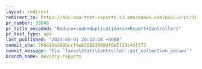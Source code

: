 ```yaml
---
layout: redirect
redirect_to: https://a8c-woo-test-reports.s3.amazonaws.com/public/pr/38048/api/index.html
pr_number: 38048
pr_title_encoded: "Reduce+code+duplication+in+Report+Controllers"
pr_test_type: api
last_published: "2023-05-01 20:13:14 +0000"
commit_sha: 766e19e1095ccf6eb39823868df0e5f23c4df173
commit_message: "Fix `Taxes\Stats\Controller::get_collection_params`"
branch_name: dev/dry-reports
---
```

